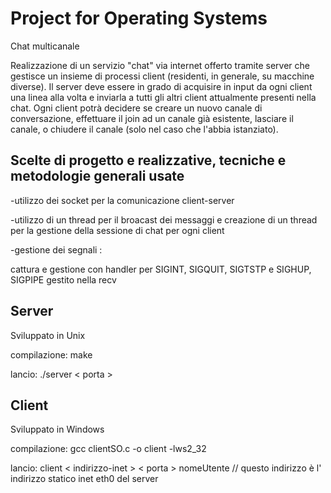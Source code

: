 # Project for Operating Systems

Chat multicanale

Realizzazione di un servizio "chat" via internet offerto tramite server
che gestisce un insieme di processi client (residenti, in generale, su
macchine diverse). Il server deve essere in grado di acquisire in input
da ogni client una linea alla volta e inviarla a tutti gli altri client
attualmente presenti nella chat.
Ogni client potrà decidere se creare un nuovo canale di conversazione,
effettuare il join ad un canale già esistente, lasciare il canale,
o chiudere il canale (solo nel caso che l'abbia istanziato).

Scelte di progetto e realizzative, tecniche e metodologie generali usate
---------------

-utilizzo dei socket per la comunicazione client-server

-utilizzo di un thread per il broacast dei messaggi e creazione di un thread per la gestione della sessione di chat per ogni client

-gestione dei segnali :

 cattura e gestione con handler per SIGINT, SIGQUIT, SIGTSTP e SIGHUP, SIGPIPE gestito nella recv
 

Server 
-------
Sviluppato in Unix

compilazione: make

lancio: ./server < porta >

Client 
-----------
Sviluppato in Windows

compilazione: gcc clientSO.c -o client -lws2_32

lancio: client < indirizzo-inet > < porta > nomeUtente // questo indirizzo è l' indirizzo statico inet eth0 del server
